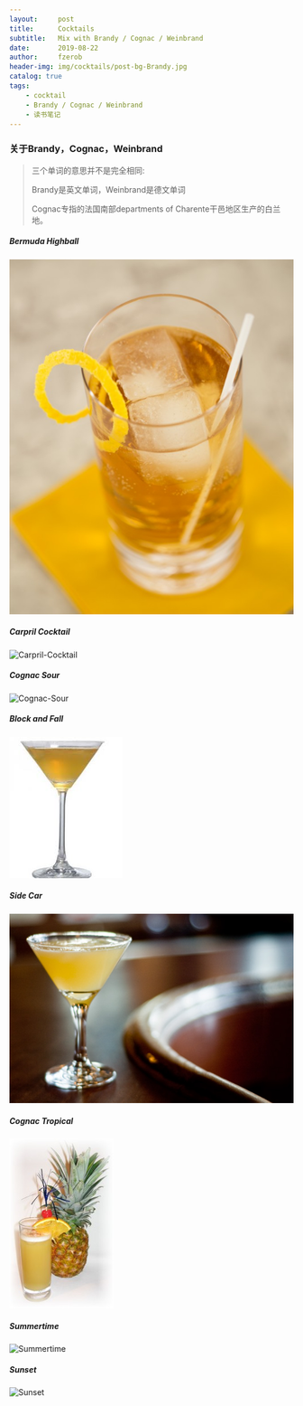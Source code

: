 ```yaml
---
layout:     post
title:      Cocktails
subtitle:   Mix with Brandy / Cognac / Weinbrand
date:       2019-08-22
author:     fzerob
header-img: img/cocktails/post-bg-Brandy.jpg
catalog: true
tags:
    - cocktail
    - Brandy / Cognac / Weinbrand
    - 读书笔记
---
```


### 关于Brandy，Cognac，Weinbrand 
> 三个单词的意思并不是完全相同:
> 
> Brandy是英文单词，Weinbrand是德文单词
>
> Cognac专指的法国南部departments of Charente干邑地区生产的白兰地。
> 



##### Bermuda Highball
![Bermuda-Highball](img/cocktails/1-bermuda-highball.jpg)


##### Carpril Cocktail
![Carpril-Cocktail](img/cocktails/2-carpril-cocktail.jpg)
	
##### Cognac Sour
![Cognac-Sour](img/cocktails/3-cognac-cour.JPG)

##### Block and Fall
![Block-and-Fall](img/cocktails/4-block-and-fall.JPEG)	
	
##### Side Car
![Side-Car](img/cocktails/5-side-car.JPG)

##### Cognac Tropical
![Cognac-Tropical](img/cocktails/6-cognac-tropical.JPG)

##### Summertime
![Summertime](img/cocktails/7-summertime.JPG)

##### Sunset
![Sunset](img/cocktails/16-sunset.JPG)